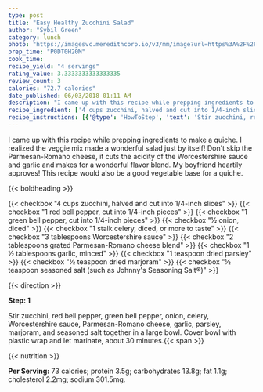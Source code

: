 ```yaml
---
type: post
title: "Easy Healthy Zucchini Salad"
author: "Sybil Green"
category: lunch
photo: "https://imagesvc.meredithcorp.io/v3/mm/image?url=https%3A%2F%2Fimages.media-allrecipes.com%2Fuserphotos%2F2118524.jpg"
prep_time: "P0DT0H20M"
cook_time: 
recipe_yield: "4 servings"
rating_value: 3.3333333333333335
review_count: 3
calories: "72.7 calories"
date_published: 06/03/2018 01:11 AM
description: "I came up with this recipe while prepping ingredients to make a quiche. I realized the veggie mix made a wonderful salad just by itself! Don't skip the Parmesan-Romano cheese, it cuts the acidity of the Worcestershire sauce and garlic and makes for a wonderful flavor blend. My boyfriend heartily approves! This recipe would also be a good vegetable base for a quiche."
recipe_ingredient: ['4 cups zucchini, halved and cut into 1/4-inch slices', '1 red bell pepper, cut into 1/4-inch pieces', '1 green bell pepper, cut into 1/4-inch pieces', '½ onion, diced', '1 stalk celery, diced, or more to taste', '3 tablespoons Worcestershire sauce', '2 tablespoons grated Parmesan-Romano cheese blend', '1\u2009½ tablespoons garlic, minced', '1 teaspoon dried parsley', '½ teaspoon dried marjoram', "½ teaspoon seasoned salt (such as Johnny's Seasoning Salt®)"]
recipe_instructions: [{'@type': 'HowToStep', 'text': 'Stir zucchini, red bell pepper, green bell pepper, onion, celery, Worcestershire sauce, Parmesan-Romano cheese, garlic, parsley, marjoram, and seasoned salt together in a large bowl. Cover bowl with plastic wrap and let marinate, about 30 minutes.\n'}]
---
```


I came up with this recipe while prepping ingredients to make a quiche. I realized the veggie mix made a wonderful salad just by itself! Don't skip the Parmesan-Romano cheese, it cuts the acidity of the Worcestershire sauce and garlic and makes for a wonderful flavor blend. My boyfriend heartily approves! This recipe would also be a good vegetable base for a quiche. 

{{< boldheading >}}

{{< checkbox "4 cups zucchini, halved and cut into 1/4-inch slices" >}}
{{< checkbox "1  red bell pepper, cut into 1/4-inch pieces" >}}
{{< checkbox "1  green bell pepper, cut into 1/4-inch pieces" >}}
{{< checkbox "½  onion, diced" >}}
{{< checkbox "1 stalk celery, diced, or more to taste" >}}
{{< checkbox "3 tablespoons Worcestershire sauce" >}}
{{< checkbox "2 tablespoons grated Parmesan-Romano cheese blend" >}}
{{< checkbox "1 ½ tablespoons garlic, minced" >}}
{{< checkbox "1 teaspoon dried parsley" >}}
{{< checkbox "½ teaspoon dried marjoram" >}}
{{< checkbox "½ teaspoon seasoned salt (such as Johnny's Seasoning Salt®)" >}}


{{< direction >}}

**Step: 1**

Stir zucchini, red bell pepper, green bell pepper, onion, celery, Worcestershire sauce, Parmesan-Romano cheese, garlic, parsley, marjoram, and seasoned salt together in a large bowl. Cover bowl with plastic wrap and let marinate, about 30 minutes.{{< span >}}

{{< nutrition >}}

**Per Serving:** 73 calories; protein 3.5g; carbohydrates 13.8g; fat 1.1g; cholesterol 2.2mg; sodium 301.5mg.